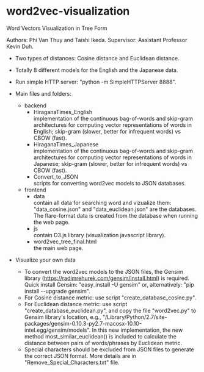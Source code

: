 # word2vec-visualization
Word Vectors Visualization in Tree Form

Authors: Phi Van Thuy and Taishi Ikeda.
Supervisor: Assistant Professor Kevin Duh.

- Two types of distances: Cosine distance and Euclidean distance.
- Totally 8 different models for the English and the Japanese data.
- Run simple HTTP server: "python -m SimpleHTTPServer 8888".

- Main files and folders:
	+ backend<br>
		+ HiraganaTimes_English<br>
			implementation of the continuous bag-of-words and skip-gram architectures for computing vector representations of words in English; skip-gram (slower, better for infrequent words) vs CBOW (fast).
		+ HiraganaTimes_Japanese<br>
			implementation of the continuous bag-of-words and skip-gram architectures for computing vector representations of words in Japanese; skip-gram (slower, better for infrequent words) vs CBOW (fast).
		+ Convert_to_JSON <br>
			scripts for converting word2vec models to JSON databases.
	+ frontend<br>
		+ data<br>
			contain all data for searching word and vizualize them: "data_cosine.json" and "data_euclidean.json" are the databases. The flare-format data is created from the database when running the web page.
		+ js<br>
			contain D3.js library (visualization javascript library).
		+ word2vec_tree_final.html<br>
			the main web page.

- Visualize your own data
	+ To convert the word2vec models to the JSON files, the Gensim library (https://radimrehurek.com/gensim/install.html) is required.
	Quick install Gensim: "easy_install -U gensim" or, alternatively: "pip install --upgrade gensim".
	+ For Cosine distance metric: use script "create_database_cosine.py".
	+ For Euclidean distance metric: use script "create_database_euclidean.py", and copy the file "word2vec.py" to Gensim library's location, e.g., "/Library/Python/2.7/site-packages/gensim-0.10.3-py2.7-macosx-10.10-intel.egg/gensim/models". In this new implementation, the new method most_similar_euclidean() is included to calculate the distance between pairs of words/phrases by Euclidean metric.
	+ Special characters should be excluded from JSON files to generate the correct JSON format. More details are in "Remove_Special_Characters.txt" file.
